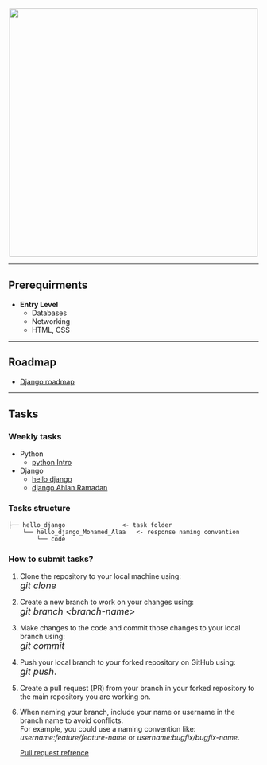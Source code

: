 <!-- # CAT Backend <font size="2">*Django subcircle*</font>

#### That's the palce where you find all work for django circle such as Roadmap, tasks, bootcamps code, etc. -->

<div align="center">
<img src="docs/CATReloaded.png" width="500">
</div>

--- 

## Prerequirments
- **Entry Level**
    - Databases
    - Networking
    - HTML, CSS
---
## Roadmap
 *  [Django roadmap][roadmap-url]
---
## Tasks
### Weekly tasks
* Python 
    * [python Intro][py-url]
* Django
    * [hello django][djtask1-url]
    * [django Ahlan Ramadan][djtask2-url]

    
### Tasks structure
```
├── hello_django                <- task folder   
    └── hello_django_Mohamed_Alaa   <- response naming convention
        └── code
```

### How to submit tasks? 
1. Clone the repository to your local machine using:\
 <font size="4">*git clone*</font>
2. Create a new branch to work on your changes using:\
 <font size="4">*git branch <<l>branch-name>*</font>
3. Make changes to the code and commit those changes to your local branch using:\
 <font size="4"> *git commit*</font>
4. Push your local branch to your forked repository on GitHub using:\
 <font size="4">*git push*.</font>
5. Create a pull request (PR) from your branch in your forked repository to the main repository you are working on.
6. When naming your branch, include your name or username in the branch name to avoid conflicts.\
For example, you could use a naming convention like:\
*username:feature/feature-name* or *username:bugfix/bugfix-name*.

    [Pull request refrence](https://youtu.be/8lGpZkjnkt4)


<!-- MARKDOWN LINKS & IMAGES -->
<!-- https://www.markdownguide.org/basic-syntax/#reference-style-links -->
[roadmap-url]: https://github.com/MHMAD-ALAA/Backend-Django/blob/main/Roadmap.md
[djtask1-url]: https://github.com/MHMAD-ALAA/Backend-Django/tree/main/Hello%20django
[py-url]: https://github.com/MHMAD-ALAA/Backend-Django/tree/main/Intro%20to%20python
[djtask2-url]: https://github.com/MHMAD-ALAA/Backend-Django/tree/main/Ahlan%20Ramadan